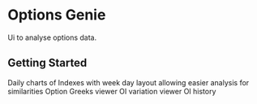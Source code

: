 # Options Genie

Ui to analyse options data.

## Getting Started
Daily charts of Indexes with week day layout allowing easier analysis for similarities
Option Greeks viewer
OI variation viewer
OI history
